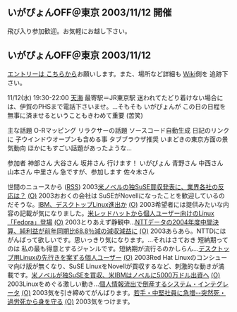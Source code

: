 ## いがぴょんOFF＠東京 2003/11/12 開催

飛び入り参加歓迎。お気軽にお越し下さい。






## いがぴょんOFF＠東京 2003/11/12


[エントリーは 
こちらから](http://www.hyuki.com/yukiwiki/wiki.cgi?%A4%A4%A4%AC%A4%D4%A4%E7%A4%F3OFF)お願いします。また、場所など詳細も [Wiki](http://www.hyuki.com/yukiwiki/wiki.cgi?%A4%A4%A4%AC%A4%D4%A4%E7%A4%F3OFF)側を 追跡下さい。

11/12(水) 19:30-22:00 [天海](http://r.gnavi.co.jp/g210200/) 最寄駅＝JR東京駅
迷われてたどり着けない場合には、伊賀のPHSまで電話下さいませ。…そもそも
いがぴょんが この日の日程を無事に済ませるということもきわめて重要 (苦笑)

主な話題
O-Rマッピング
  リラクサーの話題
  ソースコード自動生成
  日記のリンクに 子ウインドウオープンも含める事
  タブブラウザ推奨
  いまどきの東京方面の景気動向
  ほかにもすごい話題があったような…


参加者
神部さん
  大谷さん
  坂井さん
  行けます！
  いがぴょん
  青野さん
  中西さん
  山本さん
  中里さん
  急ですが、参加します
  佐々木さん





世間のニュースから ([RSS](ig031108-news.xml)) 2003[米ノベルの独SuSE買収発表に、業界各社の反応は？](http://japan.cnet.com/news/ent/story/0,2000047623,20061818,00.htm) [(O)](http://japan.cnet.com/news/ent/story/0,2000047623,20061818,00.htm) 2003おおくの会社は SuSEがNovellになったことを歓迎しているのだそうな。[IBM、デスクトップLinux進出か](http://www.zdnet.co.jp/news/0311/08/nebt_16.html) [(O)](http://www.zdnet.co.jp/news/0311/08/nebt_16.html) 2003希望者には提供みたいな内容の記載が気になりました。[米レッドハットから個人ユーザー向けのLinux「Fedora」登場](http://japan.cnet.com/news/tech/story/0,2000047674,20061824,00.htm) [(O)](http://japan.cnet.com/news/tech/story/0,2000047674,20061824,00.htm) 2003とりあえず静観中…[NTTデータの2004年度中間決算、純利益が前年同期比68.8％減の減収減益に](http://japan.cnet.com/news/com/story/0,2000047668,20061823,00.htm) [(O)](http://japan.cnet.com/news/com/story/0,2000047668,20061823,00.htm) 2003あらあら。NTTDには がんばって欲しいです。思いっきり気になります。…それはさておき 短納期ってのは 私の最も得意とするジャンルです。短納期が流行るのかしらん…[デスクトップ用Linuxの先行きを案ずる個人ユーザー](http://japan.cnet.com/news/ent/story/0,2000047623,20061802,00.htm) [(O)](http://japan.cnet.com/news/ent/story/0,2000047623,20061802,00.htm) 2003Red Hat Linuxのコンシューマ向け版が無くなり、SuSE LinuxをNovellが買収するなど、刺激的な動きが満載です。[米ノベルが独SuSEを買収、米IBMはノベルに5000万ドル出資へ](http://www.japan.cnet.com/news/ent/story/0,2000047623,20061775,00.htm) [(O)](http://www.japan.cnet.com/news/ent/story/0,2000047623,20061775,00.htm) 2003Linuxをめぐる激しい動き…[個人情報流出で倒産するシステム・インテグレータ](http://www.atmarkit.co.jp/news/200311/01/ca.html) [(O)](http://www.atmarkit.co.jp/news/200311/01/ca.html) 2003気を引き締めてがんばります。[若手・中堅社員に急増--突然死・過労死から身を守る](http://biztech.nikkeibp.co.jp/wcs/leaf/CID/onair/biztech/gen/274860) [(O)](http://biztech.nikkeibp.co.jp/wcs/leaf/CID/onair/biztech/gen/274860) 2003気をつけます。